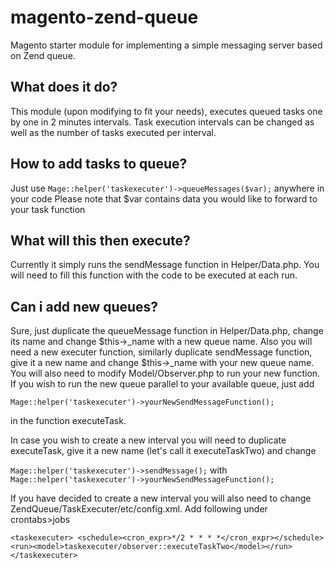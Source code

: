 # magento-zend-queue #
Magento starter module for implementing a simple messaging server based on Zend queue. 

## What does it do? ##
This module (upon modifying to fit your needs), executes queued tasks one by one in 2 minutes intervals. Task execution intervals can be changed as well as the number of tasks executed per interval.

## How to add tasks to queue? ##
Just use `Mage::helper('taskexecuter')->queueMessages($var);` anywhere in your code
Please note that $var contains data you would like to forward to your task function

## What will this then execute? ##
Currently it simply runs the sendMessage function in Helper/Data.php. You will need to fill this function with the code to be executed at each run.

## Can i add new queues? ##
Sure, just duplicate the queueMessage function in Helper/Data.php, change its name and change $this->\_name with a new queue name. Also you will need a new executer function, similarly duplicate sendMessage function, give it a new name and change $this->\_name with your new queue name. You will also need to modify Model/Observer.php to run your new function. If you wish to run the new queue parallel to your available queue, just add

`Mage::helper('taskexecuter')->yourNewSendMessageFunction();`

in the function executeTask.

In case you wish to create a new interval you will need to duplicate executeTask, give it a new name (let's call it executeTaskTwo) and change 

`Mage::helper('taskexecuter')->sendMessage();`
with 
`Mage::helper('taskexecuter')->yourNewSendMessageFunction();`

If you have decided to create a new interval you will also need to change ZendQueue/TaskExecuter/etc/config.xml. Add following under crontabs>jobs

`<taskexecuter>
    <schedule><cron_expr>*/2 * * * *</cron_expr></schedule>
    <run><model>taskexecuter/observer::executeTaskTwo</model></run>
</taskexecuter>`




